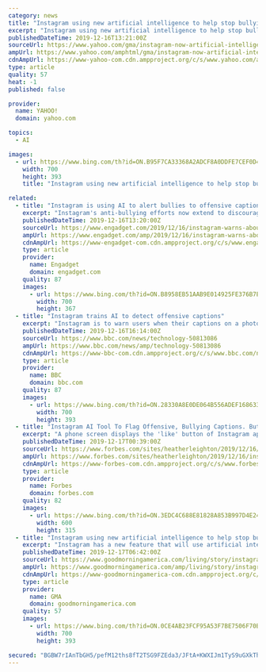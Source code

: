 ```yaml
---
category: news
title: "Instagram using new artificial intelligence to help stop bullying"
excerpt: "Instagram using new artificial intelligence to help stop bullying originally appeared on goodmorningamerica.com Instagram has a new feature that will use artificial intelligence to help combat bullying. The photo-sharing social media app announced exclusively on \"Good Morning America\" that it will begin the roll-out to its billions of users on ..."
publishedDateTime: 2019-12-16T13:21:00Z
sourceUrl: https://www.yahoo.com/gma/instagram-now-artificial-intelligence-help-stop-bullying-131352606--abc-news-lifestyle.html
ampUrl: https://www.yahoo.com/amphtml/gma/instagram-now-artificial-intelligence-help-stop-bullying-131352606--abc-news-lifestyle.html
cdnAmpUrl: https://www-yahoo-com.cdn.ampproject.org/c/s/www.yahoo.com/amphtml/gma/instagram-now-artificial-intelligence-help-stop-bullying-131352606--abc-news-lifestyle.html
type: article
quality: 57
heat: -1
published: false

provider:
  name: YAHOO!
  domain: yahoo.com

topics:
  - AI

images:
  - url: https://www.bing.com/th?id=ON.B95F7CA33368A2ADCF8A0DDFE7CEF0D4
    width: 700
    height: 393
    title: "Instagram using new artificial intelligence to help stop bullying"

related:
  - title: "Instagram is using AI to alert bullies to offensive captions"
    excerpt: "Instagram's anti-bullying efforts now extend to discouraging abusive behavior in posts, not just comments. It's introducing a feature that warns people when their post captions might be offensive, using AI to detect language similar to posts that have previously been reported. In theory, this makes bullies second-guess their vitriol ..."
    publishedDateTime: 2019-12-16T13:20:00Z
    sourceUrl: https://www.engadget.com/2019/12/16/instagram-warns-about-bullying-captions/
    ampUrl: https://www.engadget.com/amp/2019/12/16/instagram-warns-about-bullying-captions/
    cdnAmpUrl: https://www-engadget-com.cdn.ampproject.org/c/s/www.engadget.com/amp/2019/12/16/instagram-warns-about-bullying-captions/
    type: article
    provider:
      name: Engadget
      domain: engadget.com
    quality: 87
    images:
      - url: https://www.bing.com/th?id=ON.B8958EB51AAB9E014925FE376B7E136F
        width: 700
        height: 367
  - title: "Instagram trains AI to detect offensive captions"
    excerpt: "Instagram is to warn users when their captions on a photo or video could be considered offensive. The Facebook-owned company says it has trained an AI system to detect offensive captions. The idea is to give users \"a chance to pause and reconsider their words\". Instagram announced the feature in a blog on Monday, saying it would be rolled out ..."
    publishedDateTime: 2019-12-16T16:14:00Z
    sourceUrl: https://www.bbc.com/news/technology-50813086
    ampUrl: https://www.bbc.com/news/amp/technology-50813086
    cdnAmpUrl: https://www-bbc-com.cdn.ampproject.org/c/s/www.bbc.com/news/amp/technology-50813086
    type: article
    provider:
      name: BBC
      domain: bbc.com
    quality: 87
    images:
      - url: https://www.bing.com/th?id=ON.28330A8E0DE064B556ADEF168633C083
        width: 700
        height: 393
  - title: "Instagram AI Tool To Flag Offensive, Bullying Captions. But What About Facebook?"
    excerpt: "A phone screen displays the 'like' button of Instagram application in Ankara, Turkey on December 10, ... [+] 2019. On Monday, Facebook, Instagram’s parent company, announced their AI system will begin to detect and flag potentially offensive comments that could be bullying. If a caption is flagged as offensive, the AI will send a notification ..."
    publishedDateTime: 2019-12-17T00:39:00Z
    sourceUrl: https://www.forbes.com/sites/heatherleighton/2019/12/16/instagram-ai-tool-to-flag-offensive-bullying-captions-but-what-about-facebook/
    ampUrl: https://www.forbes.com/sites/heatherleighton/2019/12/16/instagram-ai-tool-to-flag-offensive-bullying-captions-but-what-about-facebook/amp/
    cdnAmpUrl: https://www-forbes-com.cdn.ampproject.org/c/s/www.forbes.com/sites/heatherleighton/2019/12/16/instagram-ai-tool-to-flag-offensive-bullying-captions-but-what-about-facebook/amp/
    type: article
    provider:
      name: Forbes
      domain: forbes.com
    quality: 82
    images:
      - url: https://www.bing.com/th?id=ON.3EDC4C688E81828A853B997D4E24FF7C
        width: 600
        height: 315
  - title: "Instagram using new artificial intelligence to help stop bullying"
    excerpt: "Instagram has a new feature that will use artificial intelligence to help combat bullying. The photo-sharing social media app announced exclusively on \"Good Morning America\" that it will begin the roll-out to its billions of users on Monday. If a user writes a caption on a photo or video that the AI deems offensive, that user will receive a ..."
    publishedDateTime: 2019-12-17T06:42:00Z
    sourceUrl: https://www.goodmorningamerica.com/living/story/instagram-now-artificial-intelligence-stop-bullying-67751631
    ampUrl: https://www.goodmorningamerica.com/amp/living/story/instagram-now-artificial-intelligence-stop-bullying-67751631
    cdnAmpUrl: https://www-goodmorningamerica-com.cdn.ampproject.org/c/s/www.goodmorningamerica.com/amp/living/story/instagram-now-artificial-intelligence-stop-bullying-67751631
    type: article
    provider:
      name: GMA
      domain: goodmorningamerica.com
    quality: 57
    images:
      - url: https://www.bing.com/th?id=ON.0CE4AB23FCF95A53F7BE7506F70B3661
        width: 700
        height: 393

secured: "BGBW7rIAnTbGH5/pefM12ths8fT2TSG9FZEda3/JFtA+KWXIJm1TyS9uGXkThU3inIVaqTFM9BU2yxfd2P/69d35S/qj1//bvbicnsbmka/PE1TRE25nkyEjGEpN7WKGTekztqqBd8+oyRwwMatwRurhdwXV3MFLeWjH9OsXtxsrE/goCqB3n+HGyTLeUfLX01IEvh2SKskijnQHlWm6Wr8TATv4tpbN87wero+acMSCO7Wb2s8o7iD/bPeYcTacsMskx4VUuGefuO5copW/9g==;Ke/6Ut3GR+FPGzq+xQv9SA=="
---
```


